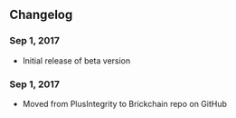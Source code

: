 ## Changelog

<a name="Sep 1, 2017"></a>
### Sep 1, 2017
* Initial release of beta version

<a name="Feb 2, 2018"></a>
### Sep 1, 2017
* Moved from PlusIntegrity to Brickchain repo on GitHub
